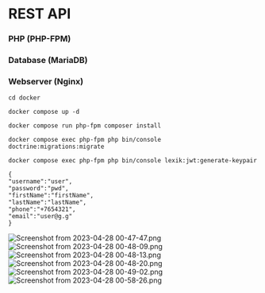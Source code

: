 # REST API

### PHP (PHP-FPM)

### Database (MariaDB)

### Webserver (Nginx)

```
cd docker

docker compose up -d

docker compose run php-fpm composer install

docker compose exec php-fpm php bin/console doctrine:migrations:migrate

docker compose exec php-fpm php bin/console lexik:jwt:generate-keypair
```
```
{
"username":"user",
"password":"pwd",
"firstName":"firstName",
"lastName":"lastName",
"phone":"+7654321",
"email":"user@g.g"
}
```

![Screenshot from 2023-04-28 00-47-47.png](..%2F..%2FPictures%2FScreenshot%20from%202023-04-28%2000-47-47.png)
![Screenshot from 2023-04-28 00-48-09.png](..%2F..%2FPictures%2FScreenshot%20from%202023-04-28%2000-48-09.png)
![Screenshot from 2023-04-28 00-48-13.png](..%2F..%2FPictures%2FScreenshot%20from%202023-04-28%2000-48-13.png)
![Screenshot from 2023-04-28 00-48-20.png](..%2F..%2FPictures%2FScreenshot%20from%202023-04-28%2000-48-20.png)
![Screenshot from 2023-04-28 00-49-02.png](..%2F..%2FPictures%2FScreenshot%20from%202023-04-28%2000-49-02.png)
![Screenshot from 2023-04-28 00-58-26.png](..%2F..%2FPictures%2FScreenshot%20from%202023-04-28%2000-58-26.png)
